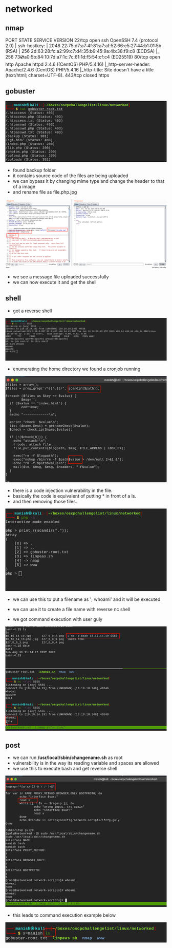 # networked



## nmap

PORT    STATE  SERVICE VERSION
22/tcp  open   ssh     OpenSSH 7.4 (protocol 2.0)
| ssh-hostkey: 
|   2048 22:75:d7:a7:4f:81:a7:af:52:66:e5:27:44:b1:01:5b (RSA)
|   256 2d:63:28:fc:a2:99:c7:d4:35:b9:45:9a:4b:38:f9:c8 (ECDSA)
|_  256 73:cd:a0:5b:84:10:7d:a7:1c:7c:61:1d:f5:54:cf:c4 (ED25519)
80/tcp  open   http    Apache httpd 2.4.6 ((CentOS) PHP/5.4.16)
|_http-server-header: Apache/2.4.6 (CentOS) PHP/5.4.16
|_http-title: Site doesn't have a title (text/html; charset=UTF-8).
443/tcp closed https



## gobuster



![image-20200830140407999](networked.assets/image-20200830140407999.png)

- found backup folder
- it contains source code of the files are being uploaded
- we can bypass it by changing mime type and change the header to that of a image
- and rename file as file.php.jpg

![image-20200830140609022](networked.assets/image-20200830140609022.png)

- we see a message file uploaded successfully
- we can now execute it and get the shell



## shell

- got a reverse shell

![image-20200830140811837](networked.assets/image-20200830140811837.png)



- enumerating the home directory we found a cronjob running

![image-20200830143045136](networked.assets/image-20200830143045136.png)

- there is a code injection vulnerability in the file.
- basically the code is equivalent of putting * in front of a ls.
- and then removing those files.

![image-20200830143449273](networked.assets/image-20200830143449273.png)



- we can use this to put a filename as '; whoami' and it will be executed
- we can use it to create a file name with reverse nc shell

- we got command execution with user guly

![image-20200830144814065](networked.assets/image-20200830144814065.png)



## post

- we can run **/usr/local/sbin/changename.sh** as root
- vulnerability is in the way its reading variable and spaces are allowed
- we use this to execute bash and get reverse shell

![image-20200830150341364](networked.assets/image-20200830150341364.png)



- this leads to command execution example below

![image-20200830150544763](networked.assets/image-20200830150544763.png)